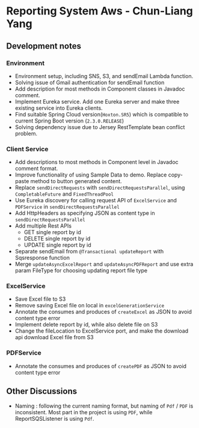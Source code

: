 # Reporting System Aws - Chun-Liang Yang

## Development notes

### Environment
- Environment setup, including SNS, S3, and sendEmail Lambda function.
- Solving issue of Gmail authentication for sendEmail function
- Add description for most methods in Component classes in Javadoc comment.
- Implement Eureka service. Add one Eureka server and make three existing service into Eureka clients.
- Find suitable Spring Cloud version(`Hoxton.SR5`) which is compatible to current Spring Boot version (`2.3.0.RELEASE`)
- Solving dependency issue due to Jersey RestTemplate bean conflict problem.

### Client Service
- Add descriptions to most methods in Component level in Javadoc comment format.
- Improve functionality of using Sample Data to demo. Replace copy-paste method to button generated content.
- Replace `sendDirectRequests` with `sendDirectRequestsParallel`, using `CompletableFuture` and `FixedThreadPool`
- Use Eureka discovery for calling request API of `ExcelService` and `PDFService` in `sendDirectRequestsParallel`
- Add HttpHeaders as specifying JSON as content type in `sendDirectRequestsParallel`
- Add multiple Rest APIs
    - GET single report by id
    - DELETE single report by id
    - UPDATE single report by id
- Separate sendEmail from `@Transactional updateReport` with Sqsresponse function
- Merge `updateAsyncExcelReport` and `updateAsyncPDFReport` and use extra param FileType for choosing updating report file type

### ExcelService
- Save Excel file to S3
- Remove saving Excel file on local in `excelGenerationService`
- Annotate the consumes and produces of `createExcel` as JSON to avoid content type error
- Implement delete report by id, while also delete file on S3
- Change the fileLocation to ExcelService port, and make the download api download Excel file from S3

### PDFService
- Annotate the consumes and produces of `createPDF` as JSON to avoid content type error

## Other Discussions

- Naming : following the current naming format, but naming of `Pdf` / `PDF` is inconsistent. Most part in the project is using `PDF`, while ReportSQSListener is using `Pdf`.
